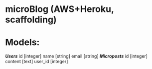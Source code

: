 # microBlog (AWS+Heroku, scaffolding) 
#     Models: 
*****Users*****
id    [integer]
name  [string]
email [string]
*****Microposts*****
id      [integer]
content [text]
user_id [integer]
